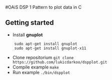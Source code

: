 #OAiS DSP 1
Pattern to plot data in C

## Getting started
- Install **gnuplot**
```
	sudo apt-get install gnuplot
	sudo apt-get install gnuplot-x11
```
- Clone repositorium `git clone https://github.com/lukicdarkoo/dspplot.git`
- Compile example `make`
- Run example `./bin/dspplot`
